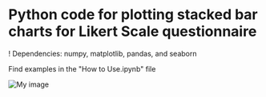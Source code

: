 # Python code for plotting stacked bar charts for Likert Scale questionnaire
! Dependencies: numpy, matplotlib, pandas, and seaborn

Find examples in the "How to Use.ipynb" file

![My image](https://github.com/dmardanbeigi/Likert_Scale_Plot_in_Python/blob/master/example.png)


